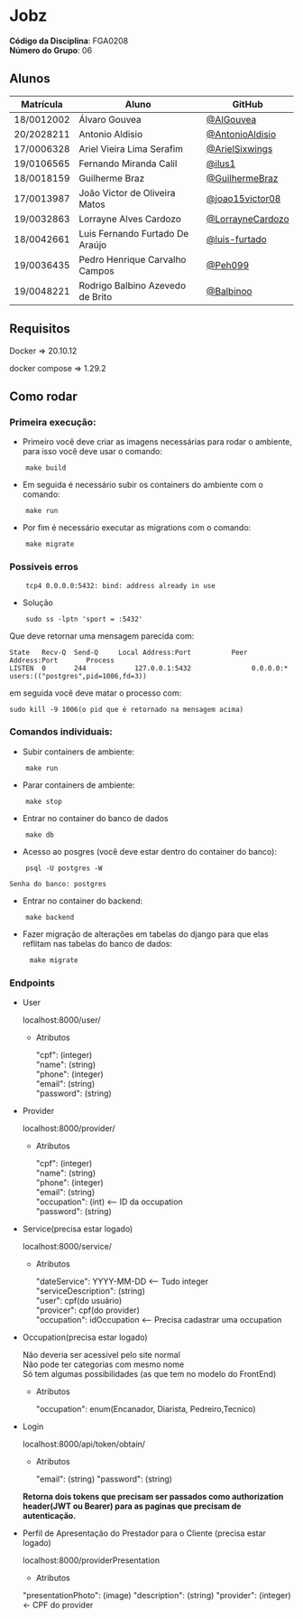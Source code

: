 # Jobz

**Código da Disciplina**: FGA0208<br>
**Número do Grupo**: 06<br>

## Alunos

| Matrícula  | Aluno                            | GitHub                                                 |
| ---------- | -------------------------------- | ------------------------------------------------------ |
| 18/0012002 | Álvaro Gouvea                    | [@AlGouvea](https://github.com/AlGouvea)               |
| 20/2028211 | Antonio Aldisio                  | [@AntonioAldisio](https://github.com/AntonioAldisio)   |
| 17/0006328 | Ariel Vieira Lima Serafim        | [@ArielSixwings](https://github.com/ArielSixwings)     |
| 19/0106565 | Fernando Miranda Calil           | [@ilus1](https://github.com/ilus1)                     |
| 18/0018159 | Guilherme Braz                   | [@GuilhermeBraz](https://github.com/GuilhermeBraz)     |
| 17/0013987 | João Victor de Oliveira Matos    | [@joao15victor08](https://github.com/joao15victor08)   |
| 19/0032863 | Lorrayne Alves Cardozo           | [@LorrayneCardozo](https://github.com/LorrayneCardozo) |
| 18/0042661 | Luis Fernando Furtado De Araújo  | [@luis-furtado](https://github.com/luis-furtado)       |
| 19/0036435 | Pedro Henrique Carvalho Campos   | [@Peh099](https://github.com/Peh099)                   |
| 19/0048221 | Rodrigo Balbino Azevedo de Brito | [@Balbinoo](https://github.com/Balbinoo)               |


## Requisitos

Docker => 20.10.12

docker compose => 1.29.2

## Como rodar
### Primeira execução:

- Primeiro você deve criar as imagens necessárias para rodar o ambiente, para isso você deve usar o comando:

```
    make build
```

- Em seguida é necessário subir os containers do ambiente com o comando:
```
    make run
```

- Por fim é necessário executar as migrations com o comando:
```
    make migrate
```

### Possiveis erros
```
    tcp4 0.0.0.0:5432: bind: address already in use
```

- Solução
```
    sudo ss -lptn 'sport = :5432'
```
Que deve retornar uma mensagem parecida com:
```
State   Recv-Q  Send-Q     Local Address:Port          Peer Address:Port       Process
LISTEN  0       244            127.0.0.1:5432               0.0.0.0:*           users:(("postgres",pid=1006,fd=3))
```
em seguida você deve matar o processo com:
```
sudo kill -9 1006(o pid que é retornado na mensagem acima)
```

### Comandos individuais:

- Subir containers de ambiente:
```
    make run
```

- Parar containers de ambiente:
```
    make stop
```

- Entrar no container do banco de dados
```
    make db
```
- Acesso ao posgres (você deve estar dentro do container do banco):
```
    psql -U postgres -W
```
    Senha do banco: postgres


- Entrar no container do backend:
```
    make backend
```

- Fazer migração de alterações em tabelas do django para que elas reflitam nas tabelas do banco de dados:
```
     make migrate
```

### Endpoints

- User

    localhost:8000/user/

    - Atributos

        "cpf": (integer)<br>
        "name": (string)<br>
        "phone": (integer)<br>
        "email": (string)<br>
        "password": (string)

- Provider

    localhost:8000/provider/

    - Atributos

        "cpf": (integer)<br>
        "name": (string)<br>
        "phone": (integer)<br>
        "email": (string)<br>
        "occupation": (int) <-- ID da occupation<br>
        "password": (string)

- Service(precisa estar logado)

    localhost:8000/service/

    - Atributos

        "dateService": YYYY-MM-DD  <-- Tudo integer<br>
        "serviceDescription": (string)<br>
        "user": cpf(do usuário)<br>
        "provicer": cpf(do provider)<br>
        "occupation": idOccupation <-- Precisa cadastrar uma occupation

- Occupation(precisa estar logado)

    Não deveria ser acessivel pelo site normal<br>
    Não pode ter categorias com mesmo nome<br>
    Só tem algumas possibilidades (as que tem no modelo do FrontEnd)

    - Atributos

        "occupation": enum(Encanador, Diarista, Pedreiro,Tecnico)

- Login

    localhost:8000/api/token/obtain/

    - Atributos

        "email": (string)
        "password": (string)

    **Retorna dois tokens que precisam ser passados como authorization header(JWT ou Bearer) para as paginas que precisam de autenticação.**

- Perfil de Apresentação do Prestador para o Cliente (precisa estar logado)

    localhost:8000/providerPresentation

    - Atributos

    "presentationPhoto": (image)
    "description": (string)
    "provider": (integer) <- CPF do provider